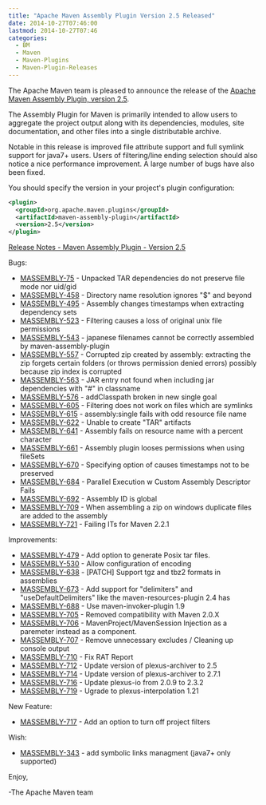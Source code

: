 ```yaml
---
title: "Apache Maven Assembly Plugin Version 2.5 Released"
date: 2014-10-27T07:46:00
lastmod: 2014-10-27T07:46
categories:
  - BM
  - Maven
  - Maven-Plugins
  - Maven-Plugin-Releases
---
```

The Apache Maven team is pleased to announce the release of the 
[Apache Maven Assembly Plugin, version 2.5](http://maven.apache.org/plugins/maven-assembly-plugin).

The Assembly Plugin for Maven is primarily intended to allow users to aggregate
the project output along with its dependencies, modules, site documentation,
and other files into a single distributable archive.

Notable in this release is improved file attribute support and full
symlink support for java7+ users. Users of filtering/line ending
selection should also notice a nice performance improvement.  A large
number of bugs have also been fixed.

You should specify the version in your project's plugin configuration:

```xml
<plugin>
  <groupId>org.apache.maven.plugins</groupId>
  <artifactId>maven-assembly-plugin</artifactId>
  <version>2.5</version>
</plugin>
```

<!-- more -->


[Release Notes - Maven Assembly Plugin - Version 2.5](http://jira.codehaus.org/secure/ReleaseNote.jspa?version=18952&styleName=Text&projectId=11126)

Bugs:

 * [MASSEMBLY-75](https://issues.apache.org/jira/browse/MASSEMBLY-75) - Unpacked TAR dependencies do not preserve file mode nor uid/gid
 * [MASSEMBLY-458](https://issues.apache.org/jira/browse/MASSEMBLY-458) - Directory name resolution ignores "$" and beyond
 * [MASSEMBLY-495](https://issues.apache.org/jira/browse/MASSEMBLY-495) - Assembly changes timestamps when extracting dependency sets
 * [MASSEMBLY-523](https://issues.apache.org/jira/browse/MASSEMBLY-523) - Filtering causes a loss of original unix file permissions
 * [MASSEMBLY-543](https://issues.apache.org/jira/browse/MASSEMBLY-543) - japanese filenames cannot be correctly assembled by maven-assembly-plugin
 * [MASSEMBLY-557](https://issues.apache.org/jira/browse/MASSEMBLY-557) - Corrupted zip created by assembly: extracting the zip forgets certain folders (or throws permission denied errors) possibly because zip index is corrupted
 * [MASSEMBLY-563](https://issues.apache.org/jira/browse/MASSEMBLY-563) - JAR entry not found when including jar dependencies with "#" in classname
 * [MASSEMBLY-576](https://issues.apache.org/jira/browse/MASSEMBLY-576) - addClasspath broken in new single goal
 * [MASSEMBLY-605](https://issues.apache.org/jira/browse/MASSEMBLY-605) - Filtering does not work on files which are symlinks
 * [MASSEMBLY-615](https://issues.apache.org/jira/browse/MASSEMBLY-615) - assembly:single fails with odd resource file name
 * [MASSEMBLY-622](https://issues.apache.org/jira/browse/MASSEMBLY-622) - Unable to create "TAR" artifacts
 * [MASSEMBLY-641](https://issues.apache.org/jira/browse/MASSEMBLY-641) - Assembly fails on resource name with a percent character
 * [MASSEMBLY-661](https://issues.apache.org/jira/browse/MASSEMBLY-661) - Assembly plugin looses permissions when using fileSets
 * [MASSEMBLY-670](https://issues.apache.org/jira/browse/MASSEMBLY-670) - Specifying <lineEnding> option of <fileSet> causes timestamps not to be preserved
 * [MASSEMBLY-684](https://issues.apache.org/jira/browse/MASSEMBLY-684) - Parallel Execution w Custom Assembly Descriptor Fails
 * [MASSEMBLY-692](https://issues.apache.org/jira/browse/MASSEMBLY-692) - Assembly ID is global
 * [MASSEMBLY-709](https://issues.apache.org/jira/browse/MASSEMBLY-709) - When assembling a zip on windows duplicate files are added to the assembly
 * [MASSEMBLY-721](https://issues.apache.org/jira/browse/MASSEMBLY-721) - Failing ITs for Maven 2.2.1

Improvements:

 * [MASSEMBLY-479](https://issues.apache.org/jira/browse/MASSEMBLY-479) - Add option to generate Posix tar files.
 * [MASSEMBLY-530](https://issues.apache.org/jira/browse/MASSEMBLY-530) - Allow configuration of encoding
 * [MASSEMBLY-638](https://issues.apache.org/jira/browse/MASSEMBLY-638) - \[PATCH\] Support tgz and tbz2 formats in assemblies
 * [MASSEMBLY-673](https://issues.apache.org/jira/browse/MASSEMBLY-673) - Add support for "delimiters" and "useDefaultDelimiters" like the maven-resources-plugin 2.4 has
 * [MASSEMBLY-688](https://issues.apache.org/jira/browse/MASSEMBLY-688) - Use maven-invoker-plugin 1.9
 * [MASSEMBLY-705](https://issues.apache.org/jira/browse/MASSEMBLY-705) - Removed compatibility with Maven 2.0.X
 * [MASSEMBLY-706](https://issues.apache.org/jira/browse/MASSEMBLY-706) - MavenProject/MavenSession Injection as a paremeter instead as a component.
 * [MASSEMBLY-707](https://issues.apache.org/jira/browse/MASSEMBLY-707) - Remove unnecessary excludes / Cleaning up console output
 * [MASSEMBLY-710](https://issues.apache.org/jira/browse/MASSEMBLY-710) - Fix RAT Report
 * [MASSEMBLY-712](https://issues.apache.org/jira/browse/MASSEMBLY-712) - Update version of plexus-archiver to 2.5
 * [MASSEMBLY-714](https://issues.apache.org/jira/browse/MASSEMBLY-714) - Update version of plexus-archiver to 2.7.1
 * [MASSEMBLY-716](https://issues.apache.org/jira/browse/MASSEMBLY-716) - Update plexus-io from 2.0.9 to 2.3.2
 * [MASSEMBLY-719](https://issues.apache.org/jira/browse/MASSEMBLY-719) - Ugrade to plexus-interpolation 1.21

New Feature:

 * [MASSEMBLY-717](https://issues.apache.org/jira/browse/MASSEMBLY-717) - Add an option to turn off project filters

Wish:

 * [MASSEMBLY-343](https://issues.apache.org/jira/browse/MASSEMBLY-343) - add symbolic links managment (java7+ only supported)

Enjoy,

-The Apache Maven team
